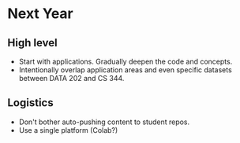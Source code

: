 # Next Year

## High level

* Start with applications. Gradually deepen the code and concepts.
* Intentionally overlap application areas and even specific datasets between DATA 202 and CS 344.


## Logistics

* Don't bother auto-pushing content to student repos.
* Use a single platform (Colab?)
